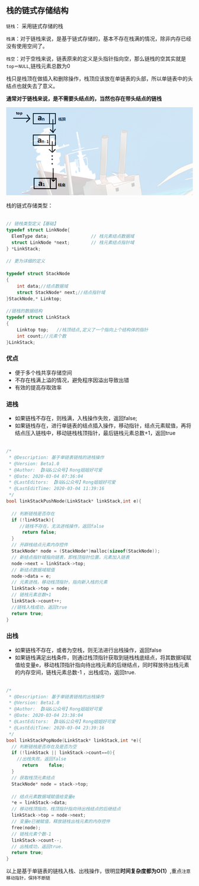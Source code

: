 <!--
 * @Description: 栈的链式存储结构
 * @Version: Beta1.0
 * @Author: 【B站&公众号】Rong姐姐好可爱
 * @Date: 2020-03-12 08:15:40
 * @LastEditors: 【B站&公众号】Rong姐姐好可爱
 * @LastEditTime: 2021-03-13 12:33:23
-->


## 栈的链式存储结构

`链栈`： 采用链式存储的栈

`栈满`：对于链栈来说，是基于链式存储的，基本不存在栈满的情况，除非内存已经没有使用空间了。

`栈空`：对于空栈来说，链表原来的定义是头指针指向空，那么链栈的空其实就是`top＝NULL`,链栈元素总数为0


栈只是栈顶在做插入和删除操作，栈顶应该放在单链表的头部，所以单链表中的头结点也就失去了意义。

**通常对于链栈来说，是不需要头结点的，当然也存在带头结点的链栈**


![](./images/栈的链式存储.png)


栈的链式存储类型：

```C++

// 链栈类型定义【基础】
typedef struct LinkNode{
  ElemType data;                // 栈元素结点数据域
  struct LinkNode *next;        // 栈元素结点指针域
} *LinkStack;

// 更为详细的定义

typedef struct StackNode 
{
	int data;//结点数据域
	struct StackNode* next;//结点指针域
}StackNode,* Linktop;
 
//链栈的数据结构
typedef struct LinkStack 
{
	Linktop top;   //栈顶结点,定义了一个指向上个结构体的指针
	int count;//元素个数
}LinkStack;

```

### 优点

- 便于多个栈共享存储空间
- 不存在栈满上溢的情况，避免程序因溢出导致出错
- 有效的提高存取效率


### 进栈

- 如果链栈不存在，则栈满，入栈操作失败，返回false;
- 如果链栈存在，进行单链表的结点插入操作，移动指针，结点元素赋值，再将结点压入链栈中，移动链栈栈顶指针，最后链栈元素总数+1，返回true


```C++

/*
 * @Description: 基于单链表链栈的进栈操作
 * @Version: Beta1.0
 * @Author: 【B站&公众号】Rong姐姐好可爱
 * @Date: 2020-03-04 07:36:04
 * @LastEditors: 【B站&公众号】Rong姐姐好可爱
 * @LastEditTime: 2020-03-04 11:39:16
 */
bool linkStackPushNode(LinkStack* linkStack,int e){

  // 判断链栈是否存在
  if (!linkStack){
     //链栈不存在，无法进栈操作，返回false
	  return false;
  }
  // 开辟栈结点元素内存控件
  StackNode* node = (StackNode*)malloc(sizeof(StackNode));
  // 新结点指针域指向链表，即栈顶指针位置，元素加入链表
  node->next = linkStack->top;           
  // 新结点数据域赋值
  node->data = e;
  // 元素进栈，移动栈顶指针，指向新入栈的元素
  linkStack->top = node; 
  // 链栈元素总数+1                
  linkStack->count++;
  //链栈入栈成功，返回true
  return true;
}
```

### 出栈

- 如果链栈不存在，或者为空栈，则无法进行出栈操作，返回false
- 如果链栈满足出栈条件，则通过栈顶指针获取到链栈栈底结点，将其数据域赋值给变量e，移动栈顶指针指向待出栈元素的后继结点，同时释放待出栈元素的内存空间，链栈元素总数-1 ，出栈成功，返回true.


```C++

/*
 * @Description: 基于单链表链栈的出栈操作
 * @Version: Beta1.0
 * @Author: 【B站&公众号】Rong姐姐好可爱
 * @Date: 2020-03-04 23:38:04
 * @LastEditors: 【B站&公众号】Rong姐姐好可爱
 * @LastEditTime: 2020-03-04 23:39:16
 */
bool linkStackPopNode(LinkStack* linkStack,int *e){
  // 判断链栈是否存在及是否为空
  if (!linkStack || linkStack->count==0){
    //出栈失败，返回false
	  return	false;
  }
  // 获取栈顶元素结点
  StackNode* node = stack->top;

  // 结点元素数据域赋值给变量e
  *e = linkStack->data;
  // 移动栈顶指向，栈顶指针指向待出栈结点的后继结点
  linkStack->top = node->next;   
  // 变量e已被赋值，释放链栈出栈元素的内存控件
  free(node);      
  // 链栈元素个数-1          
  linkStack->count--;
  // 出栈成功，返回true.
  return true;
}

```


以上是基于单链表的链栈入栈、出栈操作，很明显**时间复杂度都为O(1）**,重点`注意移动指针，保持不断链`